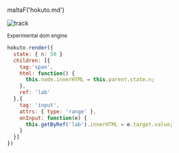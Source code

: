 
maltaF('hokuto.md')


![track](https://click.jmvc.org/p/fEtBzv7O/1)

<small>Experimental dom engine</small>


``` js
hokuto.render({
  state: { n: 50 }
  children: [{
    tag:'span',
    html: function() {
      this.node.innerHTML = this.parent.state.n;
    },
    ref: 'lab'
  },{
    tag: 'input',
    attrs: { type: 'range' },
    onInput: function(e) {
      this.getByRef('lab').innerHTML = e.target.value;
    }
  }]
})
```


  
